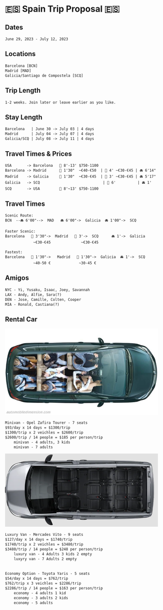 # 🇪🇸 Spain Trip Proposal 🇪🇸

## Dates
    June 29, 2023 - July 12, 2023
## Locations
    Barcelona [BCN]
    Madrid [MAD]
    Galicia/Santiago de Compostela [SCQ]
## Trip Length
    1-2 weeks. Join later or leave earlier as you like.
## Stay Length
    Barcelona   | June 30 -> July 03 | 4 days
    Madrid      | July 04 -> July 07 | 4 days
    Galicia/SCQ | July 08 -> July 11 | 4 days
## Travel Times & Prices
    USA       -> Barcelona   🛫 8'-13' $750-1100
    Barcelona -> Madrid      🛫 1'30"  ~€40-€50  | 🚄 4' ~€30-€45 | 🚘 6'14"
    Madrid    -> Galicia     🛫 1'30"  ~€30-€45  | 🚄 3' ~€30-€45 | 🚘 5'17"
    Galicia   -> SCQ                             | 🚞 6'          | 🚘 1'
    SCQ       -> USA         🛫 8'~13' $750-1100
## Travel Times
    
    Scenic Route:
    BCN  --🚘 6'00"-->  MAD   🚘 6'00"->  Galicia  🚘 1'00"->  SCQ

    Faster Scenic: 
    Barcelona   🚄 3'30"->  Madrid   🚄 3'->  SCQ      🚘 1'->  Galicia
                 ~€30-€45              ~€30-€45

    Fastest: 
    Barcelona   🛫 1'30"->   Madrid   🛫 1'30"->  Galicia  🚘 1'->  SCQ
                 ~40-50 €             ~30-45 €
## Amigos
    NYC - Yi, Yusaku, Isaac, Joey, Savannah
    LAX - Andy, Alfie, Sara(?)
    DEN - Jose, Camille, Colten, Cooper
    MIA - Ronald, Castiana(?)

## Rental Car
![](/assets/minivan7seat.jpg)

    Minivan - Opel Zafira Tourer - 7 seats
    $93/day x 14 days = $1300/trip
    $1300/trip x 2 veichles = $2600/trip
    $2600/trip / 14 people = $185 per person/trip
        minivan - 4 adults, 3 kids
        minivan - 7 adults

![](/assets/luxury9seat.png)

    Luxury Van - Mercades Vito - 9 seats
    $127/day x 14 days = $1740/trip
    $1740/trip x 2 veichles = $3480/trip 
    $3480/trip / 14 people = $248 per person/trip
        luxury van - 4 Adults 3 kids 2 empty
        luxyry van - 7 Adults 2 empty

    
    Economy Option - Toyota Yaris - 5 seats
    $54/day x 14 days = $762/trip
    $762/trip x 3 veichles = $2286/trip
    $2286/trip / 14 people = $163 per person/trip
        economy - 4 adults 1 kid
        economy - 3 adults 2 kids
        economy - 5 adults